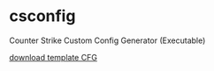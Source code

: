 # csconfig
Counter Strike Custom Config Generator (Executable)

[download template CFG](https://github.com/WumianTony/wumiancfgcsgo)
